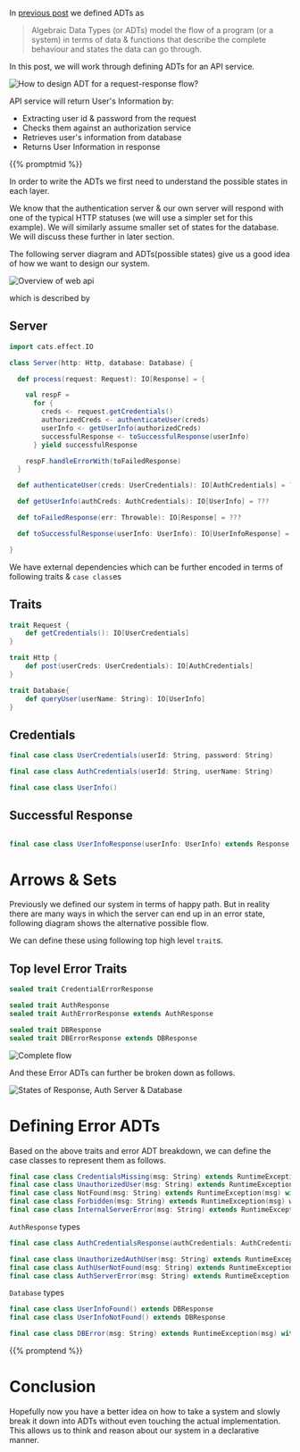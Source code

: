 <!--
.. title: ADTs in Practice
.. slug: adts-in-practice
.. date: 2020-04-19 17:50:02 UTC+02:00
.. tags: 
.. category: 
.. link: 
.. description: 
.. type: text
-->

In [previous post](/posts/introduction-to-adts) we defined ADTs as

> Algebraic Data Types (or ADTs) model the flow of a program (or a system) in terms of data & functions that describe the complete behaviour and states the data can go through.

In this post, we will work through defining ADTs for an API service.

![How to design ADT for a request-response flow?](/images/adt-server.png)

API service will return User's Information by:

- Extracting user id & password from the request
- Checks them against an authorization service
- Retrieves user's information from database
- Returns User Information in response

{{% promptmid %}}

In order to write the ADTs we first need to understand the possible states in each layer.

We know that the authentication server & our own server will respond with one of the typical HTTP statuses (we will use a simpler set for this example). We will similarly assume smaller set of states for the database. We will discuss these further in later section.

The following server diagram and ADTs(possible states) give us a good idea of how we want to design our system.

![Overview of web api](/images/adt-flow-overview.png)

which is described by

## Server

```scala
import cats.effect.IO

class Server(http: Http, database: Database) {

  def process(request: Request): IO[Response] = {

    val respF =
      for {
        creds <- request.getCredentials()
        authorizedCreds <- authenticateUser(creds)
        userInfo <- getUserInfo(authorizedCreds)
        successfulResponse <- toSuccessfulResponse(userInfo)
      } yield successfulResponse

    respF.handleErrorWith(toFailedResponse)
  }

  def authenticateUser(creds: UserCredentials): IO[AuthCredentials] = ???

  def getUserInfo(authCreds: AuthCredentials): IO[UserInfo] = ???

  def toFailedResponse(err: Throwable): IO[Response] = ???

  def toSuccessfulResponse(userInfo: UserInfo): IO[UserInfoResponse] = ???

}
```

We have external dependencies which can be further encoded in terms of following traits & `case class`es

## Traits

```scala
trait Request {
    def getCredentials(): IO[UserCredentials]
}

trait Http {
    def post(userCreds: UserCredentials): IO[AuthCredentials]
}

trait Database{
    def queryUser(userName: String): IO[UserInfo]
}
```

## Credentials

```scala
final case class UserCredentials(userId: String, password: String)

final case class AuthCredentials(userId: String, userName: String)

final case class UserInfo()
```

## Successful Response

```scala

final case class UserInfoResponse(userInfo: UserInfo) extends Response
```

# Arrows & Sets

Previously we defined our system in terms of happy path. But in reality there are many ways in which the server can end up in an error state, following diagram shows the alternative possible flow.

We can define these using following top high level `trait`s.

## Top level Error Traits

```scala
sealed trait CredentialErrorResponse

sealed trait AuthResponse
sealed trait AuthErrorResponse extends AuthResponse

sealed trait DBResponse
sealed trait DBErrorResponse extends DBResponse
```

![Complete flow](/images/adt-complete-flow.png)

And these Error ADTs can further be broken down as follows.

![States of Response, Auth Server & Database](/images/adt-error-states.png)

# Defining Error ADTs

Based on the above traits and error ADT breakdown, we can define the case classes to represent them as follows.

```scala
final case class CredentialsMissing(msg: String) extends RuntimeException(msg) with CredentialErrorResponse
final case class UnauthorizedUser(msg: String) extends RuntimeException(msg) with CredentialErrorResponse
final case class NotFound(msg: String) extends RuntimeException(msg) with CredentialErrorResponse
final case class Forbidden(msg: String) extends RuntimeException(msg) with CredentialErrorResponse
final case class InternalServerError(msg: String) extends RuntimeException(msg) with CredentialErrorResponse
```

`AuthResponse` types

```scala
final case class AuthCredentialsResponse(authCredentials: AuthCredentials) extends AuthResponse

final case class UnauthorizedAuthUser(msg: String) extends RuntimeException(msg: String) with AuthErrorResponse
final case class AuthUserNotFound(msg: String) extends RuntimeException(msg: String) with AuthErrorResponse
final case class AuthServerError(msg: String) extends RuntimeException(msg: String) with AuthErrorResponse
```

`Database` types

```scala
final case class UserInfoFound() extends DBResponse
final case class UserInfoNotFound() extends DBResponse

final case class DBError(msg: String) extends RuntimeException(msg) with DBErrorResponse
```

{{% promptend %}}

# Conclusion

Hopefully now you have a better idea on how to take a system and slowly break it down into ADTs without even touching the actual implementation. This allows us to think and reason about our system in a declarative manner.